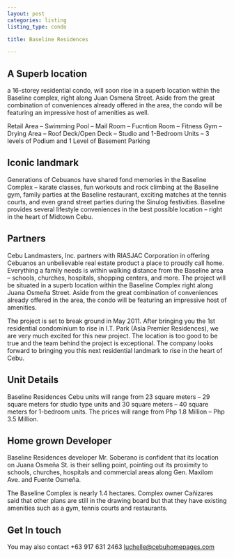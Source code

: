 ```yaml
---
layout: post
categories: listing
listing_type: condo

title: Baseline Residences

---
```


## A Superb location
a 16-storey residential condo, will soon rise in a superb location within the Baseline complex, right along Juan Osmena Street. Aside from the great combination of conveniences already offered in the area, the condo will be featuring an impressive host of amenities as well.
 
Retail Area – Swimming Pool – Mail Room – Fucntion Room – Fitness Gym – Drying Area – Roof Deck/Open Deck – Studio and 1-Bedroom Units – 3 levels of Podium and 1 Level of Basement Parking
 
## Iconic landmark
Generations of Cebuanos have shared fond memories in the Baseline Complex – karate classes, fun workouts and rock climbing at the Baseline gym, family parties at the Baseline restaurant, exciting matches at the tennis courts, and even grand street parties during the Sinulog festivities. Baseline provides several lifestyle conveniences in the best possible location – right in the heart of Midtown Cebu.
 
## Partners
Cebu Landmasters, Inc. partners with RIASJAC Corporation in offering Cebuanos an unbelievable real estate product a place to proudly call home. Everything a family needs is within walking distance from the Baseline area – schools, churches, hospitals, shopping centers, and more. The project will be situated in a superb location within the Baseline Complex right along Juana Osmeña Street. Aside from the great combination of conveniences already offered in the area, the condo will be featuring an impressive host of amenities.

The project is set to break ground in May 2011. After bringing you the 1st residential condominium to rise in I.T. Park (Asia Premier Residences), we are very much excited for this new project. The location is too good to be true and the team behind the project is exceptional. The company looks forward to bringing you this next residential landmark to rise in the heart of Cebu.

## Unit Details 
Baseline Residences Cebu units will range from 23 square meters – 29 square meters for studio type units and 30 square meters – 40 square meters for 1-bedroom units. The prices will range from Php 1.8 Million – Php 3.5 Million.

## Home grown Developer
Baseline Residences developer Mr. Soberano is confident that its location on Juana Osmeña St. is their selling point, pointing out its proximity to schools, churches, hospitals and commercial areas along Gen. Maxilom Ave. and Fuente Osmeña.

The Baseline Complex is nearly 1.4 hectares. Complex owner Cañizares said that other plans are still in the drawing board but that they have existing amenities such as a gym, tennis courts and restaurants.

## Get In touch
You may also contact +63 917 631 2463 
[luchelle@cebuhomepages.com](mailto:luchelle@cebuhomepages.com)